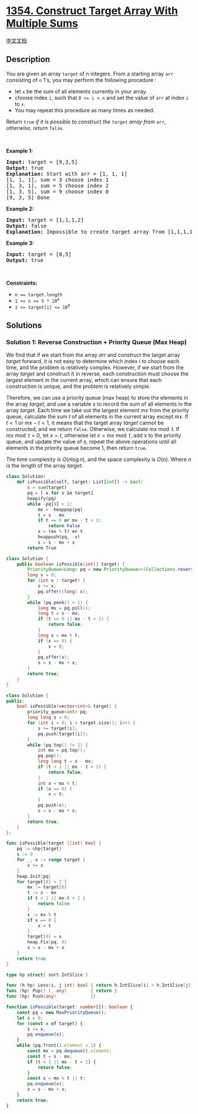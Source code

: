 # [1354. Construct Target Array With Multiple Sums](https://leetcode.com/problems/construct-target-array-with-multiple-sums)

[中文文档](./solution/1300-1399/1354.Construct%20Target%20Array%20With%20Multiple%20Sums/README.md)

<!-- tags:Array,Heap (Priority Queue) -->

## Description

<p>You are given an array <code>target</code> of n integers. From a starting array <code>arr</code> consisting of <code>n</code> 1&#39;s, you may perform the following procedure :</p>

<ul>
	<li>let <code>x</code> be the sum of all elements currently in your array.</li>
	<li>choose index <code>i</code>, such that <code>0 &lt;= i &lt; n</code> and set the value of <code>arr</code> at index <code>i</code> to <code>x</code>.</li>
	<li>You may repeat this procedure as many times as needed.</li>
</ul>

<p>Return <code>true</code> <em>if it is possible to construct the</em> <code>target</code> <em>array from</em> <code>arr</code><em>, otherwise, return</em> <code>false</code>.</p>

<p>&nbsp;</p>
<p><strong class="example">Example 1:</strong></p>

<pre>
<strong>Input:</strong> target = [9,3,5]
<strong>Output:</strong> true
<strong>Explanation:</strong> Start with arr = [1, 1, 1] 
[1, 1, 1], sum = 3 choose index 1
[1, 3, 1], sum = 5 choose index 2
[1, 3, 5], sum = 9 choose index 0
[9, 3, 5] Done
</pre>

<p><strong class="example">Example 2:</strong></p>

<pre>
<strong>Input:</strong> target = [1,1,1,2]
<strong>Output:</strong> false
<strong>Explanation:</strong> Impossible to create target array from [1,1,1,1].
</pre>

<p><strong class="example">Example 3:</strong></p>

<pre>
<strong>Input:</strong> target = [8,5]
<strong>Output:</strong> true
</pre>

<p>&nbsp;</p>
<p><strong>Constraints:</strong></p>

<ul>
	<li><code>n == target.length</code></li>
	<li><code>1 &lt;= n &lt;= 5 * 10<sup>4</sup></code></li>
	<li><code>1 &lt;= target[i] &lt;= 10<sup>9</sup></code></li>
</ul>

## Solutions

### Solution 1: Reverse Construction + Priority Queue (Max Heap)

We find that if we start from the array $arr$ and construct the target array $target$ forward, it is not easy to determine which index $i$ to choose each time, and the problem is relatively complex. However, if we start from the array $target$ and construct it in reverse, each construction must choose the largest element in the current array, which can ensure that each construction is unique, and the problem is relatively simple.

Therefore, we can use a priority queue (max heap) to store the elements in the array $target$, and use a variable $s$ to record the sum of all elements in the array $target$. Each time we take out the largest element $mx$ from the priority queue, calculate the sum $t$ of all elements in the current array except $mx$. If $t < 1$ or $mx - t < 1$, it means that the target array $target$ cannot be constructed, and we return `false`. Otherwise, we calculate $mx \bmod t$. If $mx \bmod t = 0$, let $x = t$, otherwise let $x = mx \bmod t$, add $x$ to the priority queue, and update the value of $s$, repeat the above operations until all elements in the priority queue become $1$, then return `true`.

The time complexity is $O(n \log n)$, and the space complexity is $O(n)$. Where $n$ is the length of the array $target$.

<!-- tabs:start -->

```python
class Solution:
    def isPossible(self, target: List[int]) -> bool:
        s = sum(target)
        pq = [-x for x in target]
        heapify(pq)
        while -pq[0] > 1:
            mx = -heappop(pq)
            t = s - mx
            if t == 0 or mx - t < 1:
                return False
            x = (mx % t) or t
            heappush(pq, -x)
            s = s - mx + x
        return True
```

```java
class Solution {
    public boolean isPossible(int[] target) {
        PriorityQueue<Long> pq = new PriorityQueue<>(Collections.reverseOrder());
        long s = 0;
        for (int x : target) {
            s += x;
            pq.offer((long) x);
        }
        while (pq.peek() > 1) {
            long mx = pq.poll();
            long t = s - mx;
            if (t == 0 || mx - t < 1) {
                return false;
            }
            long x = mx % t;
            if (x == 0) {
                x = t;
            }
            pq.offer(x);
            s = s - mx + x;
        }
        return true;
    }
}
```

```cpp
class Solution {
public:
    bool isPossible(vector<int>& target) {
        priority_queue<int> pq;
        long long s = 0;
        for (int i = 0; i < target.size(); i++) {
            s += target[i];
            pq.push(target[i]);
        }
        while (pq.top() != 1) {
            int mx = pq.top();
            pq.pop();
            long long t = s - mx;
            if (t < 1 || mx - t < 1) {
                return false;
            }
            int x = mx % t;
            if (x == 0) {
                x = t;
            }
            pq.push(x);
            s = s - mx + x;
        }
        return true;
    }
};
```

```go
func isPossible(target []int) bool {
	pq := &hp{target}
	s := 0
	for _, x := range target {
		s += x
	}
	heap.Init(pq)
	for target[0] > 1 {
		mx := target[0]
		t := s - mx
		if t < 1 || mx-t < 1 {
			return false
		}
		x := mx % t
		if x == 0 {
			x = t
		}
		target[0] = x
		heap.Fix(pq, 0)
		s = s - mx + x
	}
	return true
}

type hp struct{ sort.IntSlice }

func (h hp) Less(i, j int) bool { return h.IntSlice[i] > h.IntSlice[j] }
func (hp) Pop() (_ any)         { return }
func (hp) Push(any)             {}
```

```ts
function isPossible(target: number[]): boolean {
    const pq = new MaxPriorityQueue();
    let s = 0;
    for (const x of target) {
        s += x;
        pq.enqueue(x);
    }
    while (pq.front().element > 1) {
        const mx = pq.dequeue().element;
        const t = s - mx;
        if (t < 1 || mx - t < 1) {
            return false;
        }
        const x = mx % t || t;
        pq.enqueue(x);
        s = s - mx + x;
    }
    return true;
}
```

<!-- tabs:end -->

<!-- end -->
